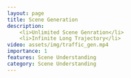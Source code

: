 ```yaml
---
layout: page
title: Scene Generation
description: 
    <li>Unlimited Scene Genration</li> 
    <li>Infinite Long Trajectory</li> 
video: assets/img/traffic_gen.mp4
importance: 1
features: Scene Understanding
category: Scene Understanding
---
```


